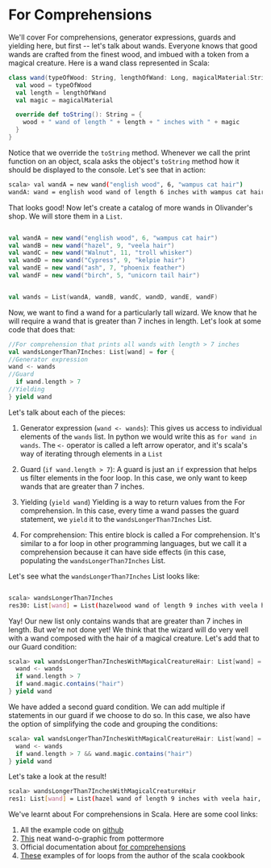 # For Comprehensions

We'll cover For comprehensions, generator expressions, guards and yielding here, but first -- let's talk about wands. Everyone knows that good wands are crafted from the finest wood, and imbued with a token from a magical creature. Here is a wand class represented in Scala:

```scala 
class wand(typeOfWood: String, lengthOfWand: Long, magicalMaterial:String) {
  val wood = typeOfWood
  val length = lengthOfWand
  val magic = magicalMaterial

  override def toString(): String = {
    wood + " wand of length " + length + " inches with " + magic
  }
}
```
Notice that we override the `toString` method. Whenever we call the print function on an object, scala asks the object's `toString` method how it should be displayed to the console. Let's see that in action: 

```sh 
scala> val wandA = new wand("english wood", 6, "wampus cat hair")
wandA: wand = english wood wand of length 6 inches with wampus cat hair
```

That looks good! Now let's create a catalog of more wands in Olivander's shop. We will store them in a `List`.

```scala

val wandA = new wand("english wood", 6, "wampus cat hair")
val wandB = new wand("hazel", 9, "veela hair")
val wandC = new wand("Walnut", 11, "troll whisker")
val wandD = new wand("Cypress", 9, "kelpie hair")
val wandE = new wand("ash", 7, "phoenix feather")
val wandF = new wand("birch", 5, "unicorn tail hair")


val wands = List(wandA, wandB, wandC, wandD, wandE, wandF)

```

Now, we want to find a wand for a particularly tall wizard. We know that he will require a wand that is greater than 7 inches in length. Let's look at some code that does that: 

```scala 
//For comprehension that prints all wands with length > 7 inches
val wandsLongerThan7Inches: List[wand] = for {
//Generator expression
wand <- wands
//Guard
  if wand.length > 7
//Yielding
} yield wand

```

Let's talk about each of the pieces: 

1. Generator expression (`wand <- wands`): 
This gives us access to individual elements of the `wands` list. In python we would write this as `for wand in wands`. The `<-` operator is called a left arrow operator, and it's scala's way of iterating through elements in a `List` 

2. Guard (`if wand.length > 7`):
A guard is just an `if` expression that helps us filter elements in the foor loop. In this case, we only want to keep wands that are greater than 7 inches.

3. Yielding (`yield wand`) 
Yielding is a way to return values from the For comprehension. In this case, every time a wand passes the guard statement, we `yield` it to the `wandsLongerThan7Inches` List. 

4. For comprehension: 
This entire block is called a For comprehension. It's similar to a for loop in other programming languages, but we call it a comprehension because it can have side effects (in this case, populating the `wandsLongerThan7Inches` List. 


Let's see what the `wandsLongerThan7Inches` List looks like: 

```sh 

scala> wandsLongerThan7Inches
res30: List[wand] = List(hazelwood wand of length 9 inches with veela hair, Walnutwood wand of length 11 inches with troll whisker, Cypresswood wand of length 9 inches with kelpie hair)

```

Yay! Our new list only contains wands that are greater than 7 inches in length. But we're not done yet! We think that the wizard will do very well with a wand composed with the hair of a magical creature. Let's add that to our Guard condition: 

```scala 
scala> val wandsLongerThan7InchesWithMagicalCreatureHair: List[wand] = for {
  wand <- wands
  if wand.length > 7
  if wand.magic.contains("hair")
} yield wand
```

We have added a second guard condition. We can add multiple if statements in our guard if we choose to do so. In this case, we also have the option of simplifying the code and grouping the conditions: 

```scala 
scala> val wandsLongerThan7InchesWithMagicalCreatureHair: List[wand] = for {
  wand <- wands
  if wand.length > 7 && wand.magic.contains("hair")
} yield wand
```

Let's take a look at the result!

```sh
scala> wandsLongerThan7InchesWithMagicalCreatureHair
res1: List[wand] = List(hazel wand of length 9 inches with veela hair, Cypress wand of length 9 inches with kelpie hair)
```

We've learnt about For comprehensions in Scala. Here are some cool links: 
1. All the example code on [github](https://github.com/kamyashethia/ScalaForThePotterhead/blob/yield-keyword/ForComprehension.scala)
2. [This](https://www.pottermore.com/features/the-great-wand-o-graphic) neat wand-o-graphic from pottermore
3. Official documentation about [for comprehensions](https://docs.scala-lang.org/tour/for-comprehensions.html) 
4. [These](https://alvinalexander.com/scala/scala-for-loop-yield-examples-yield-tutorial) examples of for loops from the author of the scala cookbook


